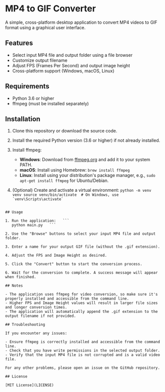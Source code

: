 # MP4 to GIF Converter

A simple, cross-platform desktop application to convert MP4 videos to GIF format using a graphical user interface.

## Features

- Select input MP4 file and output folder using a file browser
- Customize output filename
- Adjust FPS (Frames Per Second) and output image height
- Cross-platform support (Windows, macOS, Linux)

## Requirements

- Python 3.6 or higher
- ffmpeg (must be installed separately)

## Installation

1. Clone this repository or download the source code.

2. Install the required Python version (3.6 or higher) if not already installed.

3. Install ffmpeg:
   - **Windows**: Download from [ffmpeg.org](https://ffmpeg.org/download.html) and add it to your system PATH.
   - **macOS**: Install using Homebrew: `brew install ffmpeg`
   - **Linux**: Install using your distribution's package manager, e.g., `sudo apt-get install ffmpeg` for Ubuntu/Debian.

4. (Optional) Create and activate a virtual environment:   ```
   python -m venv venv
   source venv/bin/activate  # On Windows, use `venv\Scripts\activate`   ```
```

## Usage

1. Run the application:   ```
   python main.py   ```

2. Use the "Browse" buttons to select your input MP4 file and output folder.

3. Enter a name for your output GIF file (without the .gif extension).

4. Adjust the FPS and Image Height as desired.

5. Click the "Convert" button to start the conversion process.

6. Wait for the conversion to complete. A success message will appear when finished.

## Notes

- The application uses ffmpeg for video conversion, so make sure it's properly installed and accessible from the command line.
- Higher FPS and Image Height values will result in larger file sizes and longer conversion times.
- The application will automatically append the .gif extension to the output filename if not provided.

## Troubleshooting

If you encounter any issues:

- Ensure ffmpeg is correctly installed and accessible from the command line.
- Check that you have write permissions in the selected output folder.
- Verify that the input MP4 file is not corrupted and is a valid video file.

For any other problems, please open an issue on the GitHub repository.

## License

[MIT License](LICENSE)
